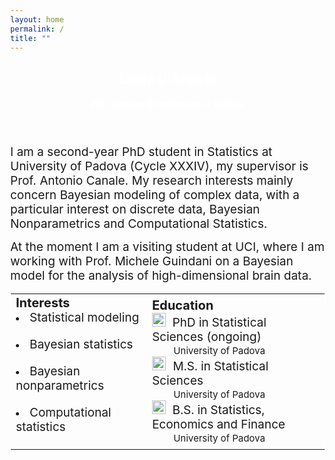 ```yaml
---
layout: home
permalink: /
title: ""
---
```




<body>    
<div class="page-lead" style="background-image:url(https://www.engage.it/wp-content/uploads/2016/09/Fig-1.jpg)">
      <div class="wrap page-lead-content">
        <h2>Laura D'Angelo</h2>
        <h4>PhD student @ University of Padova</h4>
      </div><!-- /.page-lead-content -->
    </div><!-- /.page-lead -->
    

<div id="page-wrapper">
<!--[if lt IE 9]><div class="upgrade notice-warning"><strong>Your browser is quite old!</strong> Why not <a href="http://whatbrowser.org/">upgrade to a newer one</a> to better enjoy this site?</div><![endif]-->
<div id="main" role="main">
        <div class="wrap">
          <div class="page-title">
            <h1></h1>
            
</div>
<div class="archive-wrap">
<div class="page-content">
  
<br>  
<font style="font-size:19px">
I am a second-year PhD student in Statistics at University of Padova (Cycle XXXIV), my supervisor is Prof. Antonio Canale. My research interests mainly concern Bayesian modeling of complex data, with a particular interest on discrete data, Bayesian Nonparametrics and Computational Statistics. 
  
<br>
  
At the moment I am a visiting student at UCI, where I am working with Prof. Michele Guindani on a Bayesian model for the analysis of high-dimensional brain data.
</font>

</div>
<!-- /.tiles -->
<table border="0">
 <tr>
    <td>
      <b style="font-size:20px">Interests</b> <br>
      <li>  <font style="font-size:19px"> Statistical modeling </font> </li> <br>
      <li> <font style="font-size:19px"> Bayesian statistics </font> </li><br>
      <li>  <font style="font-size:19px"> Bayesian nonparametrics </font> </li><br>
      <li> <font style="font-size:19px"> Computational statistics </font> </li><br>
   </td>   
   <td>
     <b style="font-size:20px">Education</b> <br>
     <img src="../images/49944.png" width="22"> <img src="../images/spacer.png" height="1px" width="2px"> <font style="font-size:19px">  PhD in Statistical Sciences (ongoing)</font> <br> <img src="../images/spacer.png" height="1px" width="30px"> <font style="font-size:15px"> University of Padova </font><br>
   <img src="../images/49944.png" width="22">  <img src="../images/spacer.png" height="1px" width="2px"><font style="font-size:19px">  M.S. in Statistical Sciences</font> <br> <img src="../images/spacer.png" height="1px" width="30px"> <font style="font-size:15px"> University of Padova </font><br>
     <img src="../images/49944.png" width="22"> <img src="../images/spacer.png" height="1px" width="2px"> <font style="font-size:19px">  B.S. in Statistics, Economics and Finance</font><br> <img src="../images/spacer.png" height="1px" width="30px"> <font style="font-size:15px"> University of Padova </font><br>
     
   </td>
 </tr> 
</table>

</div><!-- /.page-content -->
</div><!-- /.archive-wrap -->
</div><!-- /.wrap -->
</div><!-- /#main -->

</body>

<style>
element {
    background-image: url(https://www.engage.it/wp-content/uploads/2016/09/Fig-1.jpg);
}
.page-lead {
    background-position: center top;
    background-repeat: no-repeat;
    background-attachment: fixed;
    background-size: cover;
    text-align: center;
    color: #fff;
}
body{
  margin: 0;
}
body, html{
  height: 70%;
}
  
  
table{
    border-collapse: collapse;
    border-spacing: 0;
    border:0.2px solid #ffffff;
}

th{
    border:0.2px solid #ffffff;
}
</style>
